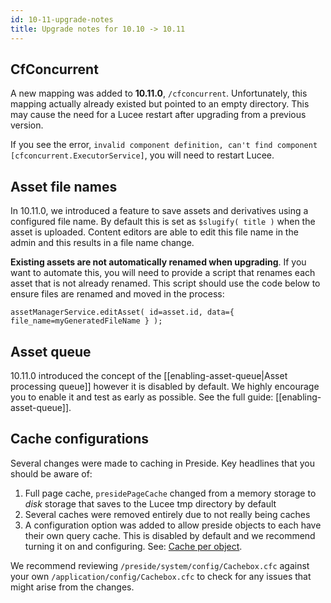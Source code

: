 ```yaml
---
id: 10-11-upgrade-notes
title: Upgrade notes for 10.10 -> 10.11
---
```


## CfConcurrent

A new mapping was added to **10.11.0**, `/cfconcurrent`. Unfortunately, this mapping actually already existed but pointed to an empty directory. This may cause the need for a Lucee restart after upgrading from a previous version.

If you see the error, `invalid component definition, can't find component [cfconcurrent.ExecutorService]`, you will need to restart Lucee.

## Asset file names

In 10.11.0, we introduced a feature to save assets and derivatives using a configured file name. By default this is set as `$slugify( title )` when the asset is uploaded. Content editors are able to edit this file name in the admin and this results in a file name change.

**Existing assets are not automatically renamed when upgrading**. If you want to automate this, you will need to provide a script that renames each asset that is not already renamed. This script should use the code below to ensure files are renamed and moved in the process:

```luceescript
assetManagerService.editAsset( id=asset.id, data={ file_name=myGeneratedFileName } );
```

## Asset queue

10.11.0 introduced the concept of the [[enabling-asset-queue|Asset processing queue]] however it is disabled by default. We highly encourage you to enable it and test as early as possible. See the full guide: [[enabling-asset-queue]].

## Cache configurations

Several changes were made to caching in Preside. Key headlines that you should be aware of:

1. Full page cache, `presidePageCache` changed from a memory storage to _disk_ storage that saves to the Lucee tmp directory by default
2. Several caches were removed entirely due to not really being caches
3. A configuration option was added to allow preside objects to each have their own query cache. This is disabled by default and we recommend turning it on and configuring. See: [Cache per object](https://docs.preside.org/devguides/dataobjects.html#cache-per-object).

We recommend reviewing `/preside/system/config/Cachebox.cfc` against your own `/application/config/Cachebox.cfc` to check for any issues that might arise from the changes.

